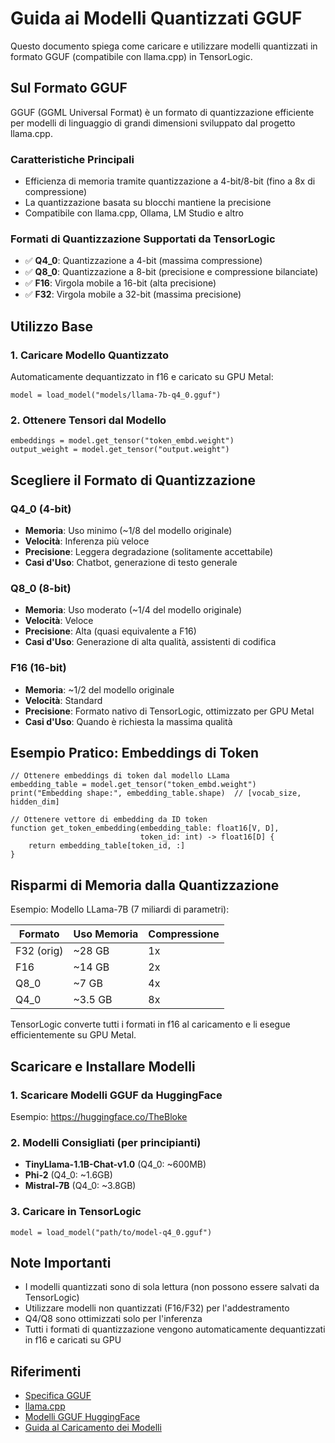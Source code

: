# Guida ai Modelli Quantizzati GGUF

Questo documento spiega come caricare e utilizzare modelli quantizzati in formato GGUF (compatibile con llama.cpp) in TensorLogic.

## Sul Formato GGUF

GGUF (GGML Universal Format) è un formato di quantizzazione efficiente per modelli di linguaggio di grandi dimensioni sviluppato dal progetto llama.cpp.

### Caratteristiche Principali

- Efficienza di memoria tramite quantizzazione a 4-bit/8-bit (fino a 8x di compressione)
- La quantizzazione basata su blocchi mantiene la precisione
- Compatibile con llama.cpp, Ollama, LM Studio e altro

### Formati di Quantizzazione Supportati da TensorLogic

- ✅ **Q4_0**: Quantizzazione a 4-bit (massima compressione)
- ✅ **Q8_0**: Quantizzazione a 8-bit (precisione e compressione bilanciate)
- ✅ **F16**: Virgola mobile a 16-bit (alta precisione)
- ✅ **F32**: Virgola mobile a 32-bit (massima precisione)

## Utilizzo Base

### 1. Caricare Modello Quantizzato

Automaticamente dequantizzato in f16 e caricato su GPU Metal:

```tensorlogic
model = load_model("models/llama-7b-q4_0.gguf")
```

### 2. Ottenere Tensori dal Modello

```tensorlogic
embeddings = model.get_tensor("token_embd.weight")
output_weight = model.get_tensor("output.weight")
```

## Scegliere il Formato di Quantizzazione

### Q4_0 (4-bit)

- **Memoria**: Uso minimo (~1/8 del modello originale)
- **Velocità**: Inferenza più veloce
- **Precisione**: Leggera degradazione (solitamente accettabile)
- **Casi d'Uso**: Chatbot, generazione di testo generale

### Q8_0 (8-bit)

- **Memoria**: Uso moderato (~1/4 del modello originale)
- **Velocità**: Veloce
- **Precisione**: Alta (quasi equivalente a F16)
- **Casi d'Uso**: Generazione di alta qualità, assistenti di codifica

### F16 (16-bit)

- **Memoria**: ~1/2 del modello originale
- **Velocità**: Standard
- **Precisione**: Formato nativo di TensorLogic, ottimizzato per GPU Metal
- **Casi d'Uso**: Quando è richiesta la massima qualità

## Esempio Pratico: Embeddings di Token

```tensorlogic
// Ottenere embeddings di token dal modello LLama
embedding_table = model.get_tensor("token_embd.weight")
print("Embedding shape:", embedding_table.shape)  // [vocab_size, hidden_dim]

// Ottenere vettore di embedding da ID token
function get_token_embedding(embedding_table: float16[V, D],
                             token_id: int) -> float16[D] {
    return embedding_table[token_id, :]
}
```

## Risparmi di Memoria dalla Quantizzazione

Esempio: Modello LLama-7B (7 miliardi di parametri):

| Formato    | Uso Memoria | Compressione |
|------------|-------------|--------------|
| F32 (orig) | ~28 GB      | 1x           |
| F16        | ~14 GB      | 2x           |
| Q8_0       | ~7 GB       | 4x           |
| Q4_0       | ~3.5 GB     | 8x           |

TensorLogic converte tutti i formati in f16 al caricamento e li esegue efficientemente su GPU Metal.

## Scaricare e Installare Modelli

### 1. Scaricare Modelli GGUF da HuggingFace

Esempio: https://huggingface.co/TheBloke

### 2. Modelli Consigliati (per principianti)

- **TinyLlama-1.1B-Chat-v1.0** (Q4_0: ~600MB)
- **Phi-2** (Q4_0: ~1.6GB)
- **Mistral-7B** (Q4_0: ~3.8GB)

### 3. Caricare in TensorLogic

```tensorlogic
model = load_model("path/to/model-q4_0.gguf")
```

## Note Importanti

- I modelli quantizzati sono di sola lettura (non possono essere salvati da TensorLogic)
- Utilizzare modelli non quantizzati (F16/F32) per l'addestramento
- Q4/Q8 sono ottimizzati solo per l'inferenza
- Tutti i formati di quantizzazione vengono automaticamente dequantizzati in f16 e caricati su GPU

## Riferimenti

- [Specifica GGUF](https://github.com/ggerganov/ggml/blob/master/docs/gguf.md)
- [llama.cpp](https://github.com/ggerganov/llama.cpp)
- [Modelli GGUF HuggingFace](https://huggingface.co/TheBloke)
- [Guida al Caricamento dei Modelli](model_loading.md)
